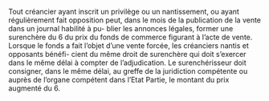 Tout créancier ayant inscrit un privilège ou un nantissement, ou ayant régulièrement
fait opposition peut, dans le mois de la publication de la vente dans un journal habilité à pu-
blier les annonces légales, former une surenchère du 6 du prix du fonds de commerce
figurant à l’acte de vente.
Lorsque le fonds a fait l’objet d’une vente forcée, les créanciers nantis et opposants bénéfi-
cient du même droit de surenchère qui doit s’exercer dans le même délai à compter de
l’adjudication.
Le surenchérisseur doit consigner, dans le même délai, au greffe de la juridiction compétente
ou auprès de l’organe compétent dans l’Etat Partie, le montant du prix augmenté du 6.
